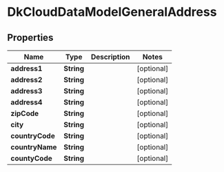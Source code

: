 
# DkCloudDataModelGeneralAddress

## Properties
Name | Type | Description | Notes
------------ | ------------- | ------------- | -------------
**address1** | **String** |  |  [optional]
**address2** | **String** |  |  [optional]
**address3** | **String** |  |  [optional]
**address4** | **String** |  |  [optional]
**zipCode** | **String** |  |  [optional]
**city** | **String** |  |  [optional]
**countryCode** | **String** |  |  [optional]
**countryName** | **String** |  |  [optional]
**countyCode** | **String** |  |  [optional]



